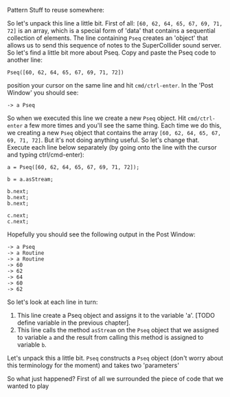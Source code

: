 Pattern Stuff to reuse somewhere:

So let's unpack this line a little bit. First of all: ```[60, 62, 64, 65, 67, 69, 71, 72]``` is an array, which is a special form of 'data' that contains a sequential collection of elements. The line containing ```Pseq``` creates an 'object' that allows us to send this sequence of notes to the SuperCollider sound server. So let's find a little bit more about Pseq. Copy and paste the Pseq code to another line:

```Pseq([60, 62, 64, 65, 67, 69, 71, 72])```

position your cursor on the same line and hit ```cmd/ctrl-enter```. In the 'Post Window' you should see:

```-> a Pseq```

So when we executed this line we create a new ```Pseq``` object. Hit ```cmd/ctrl-enter``` a few more times and you'll see the same thing. Each time we do this, we creating a new `Pseq` object that contains the array ```[60, 62, 64, 65, 67, 69, 71, 72]```. But it's not doing anything useful. So let's change that. Execute each line below separately (by going onto the line with the cursor and typing ctrl/cmd-enter):

```
a = Pseq([60, 62, 64, 65, 67, 69, 71, 72]);

b = a.asStream;

b.next;
b.next;
b.next;

c.next; 
c.next;
```

Hopefully you should see the following output in the Post Window:

```
-> a Pseq
-> a Routine
-> a Routine
-> 60
-> 62
-> 64
-> 60
-> 62
```

So let's look at each line in turn:

1. This line create a Pseq object and assigns it to the variable 'a'. [TODO define variable in the previous chapter].
2. This line calls the method ```asStream``` on the ```Pseq``` object that we assigned to variable ```a``` and the result from calling this method is assigned to variable ```b```.


Let's unpack this a little bit. ```Pseq``` constructs a `Pseq` object (don't worry about this terminology for the moment) and takes two 'parameters'

So what just happened? First of all we surrounded the piece of code that we wanted to play